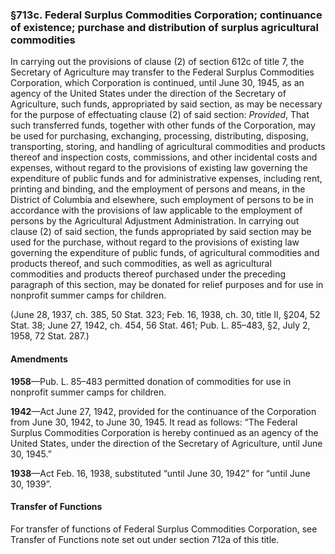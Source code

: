 ### §713c. Federal Surplus Commodities Corporation; continuance of existence; purchase and distribution of surplus agricultural commodities ###

In carrying out the provisions of clause (2) of section 612c of title 7, the Secretary of Agriculture may transfer to the Federal Surplus Commodities Corporation, which Corporation is continued, until June 30, 1945, as an agency of the United States under the direction of the Secretary of Agriculture, such funds, appropriated by said section, as may be necessary for the purpose of effectuating clause (2) of said section: *Provided*, That such transferred funds, together with other funds of the Corporation, may be used for purchasing, exchanging, processing, distributing, disposing, transporting, storing, and handling of agricultural commodities and products thereof and inspection costs, commissions, and other incidental costs and expenses, without regard to the provisions of existing law governing the expenditure of public funds and for administrative expenses, including rent, printing and binding, and the employment of persons and means, in the District of Columbia and elsewhere, such employment of persons to be in accordance with the provisions of law applicable to the employment of persons by the Agricultural Adjustment Administration. In carrying out clause (2) of said section, the funds appropriated by said section may be used for the purchase, without regard to the provisions of existing law governing the expenditure of public funds, of agricultural commodities and products thereof, and such commodities, as well as agricultural commodities and products thereof purchased under the preceding paragraph of this section, may be donated for relief purposes and for use in nonprofit summer camps for children.

(June 28, 1937, ch. 385, 50 Stat. 323; Feb. 16, 1938, ch. 30, title II, §204, 52 Stat. 38; June 27, 1942, ch. 454, 56 Stat. 461; Pub. L. 85–483, §2, July 2, 1958, 72 Stat. 287.)

#### Amendments ####

**1958**—Pub. L. 85–483 permitted donation of commodities for use in nonprofit summer camps for children.

**1942**—Act June 27, 1942, provided for the continuance of the Corporation from June 30, 1942, to June 30, 1945. It read as follows: “The Federal Surplus Commodities Corporation is hereby continued as an agency of the United States, under the direction of the Secretary of Agriculture, until June 30, 1945.”

**1938**—Act Feb. 16, 1938, substituted “until June 30, 1942” for “until June 30, 1939”.

#### Transfer of Functions ####

For transfer of functions of Federal Surplus Commodities Corporation, see Transfer of Functions note set out under section 712a of this title.